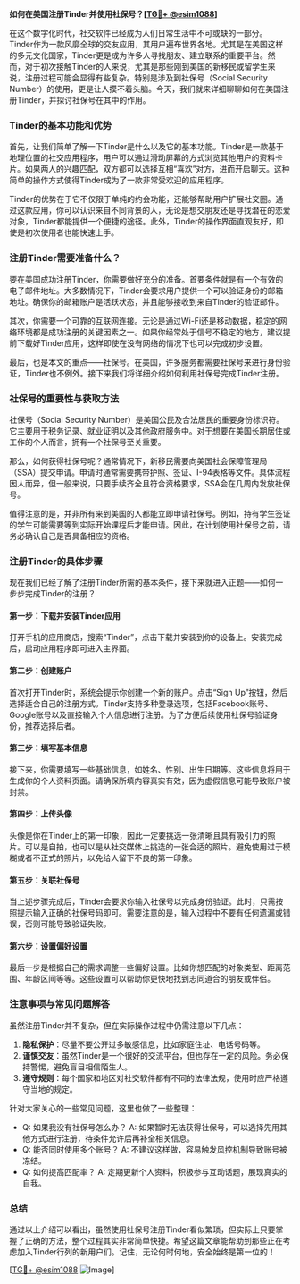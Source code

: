 **如何在美国注册Tinder并使用社保号？[[TG💪+ @esim1088](https://t.me/s/esim1088)]**

在这个数字化时代，社交软件已经成为人们日常生活中不可或缺的一部分。Tinder作为一款风靡全球的交友应用，其用户遍布世界各地。尤其是在美国这样的多元文化国家，Tinder更是成为许多人寻找朋友、建立联系的重要平台。然而，对于初次接触Tinder的人来说，尤其是那些刚到美国的新移民或留学生来说，注册过程可能会显得有些复杂。特别是涉及到社保号（Social Security Number）的使用，更是让人摸不着头脑。今天，我们就来详细聊聊如何在美国注册Tinder，并探讨社保号在其中的作用。

### Tinder的基本功能和优势

首先，让我们简单了解一下Tinder是什么以及它的基本功能。Tinder是一款基于地理位置的社交应用程序，用户可以通过滑动屏幕的方式浏览其他用户的资料卡片。如果两人的兴趣匹配，双方都可以选择互相“喜欢”对方，进而开启聊天。这种简单的操作方式使得Tinder成为了一款非常受欢迎的应用程序。

Tinder的优势在于它不仅限于单纯的约会功能，还能够帮助用户扩展社交圈。通过这款应用，你可以认识来自不同背景的人，无论是想交朋友还是寻找潜在的恋爱对象，Tinder都能提供一个便捷的途径。此外，Tinder的操作界面直观友好，即使是初次使用者也能快速上手。

### 注册Tinder需要准备什么？

要在美国成功注册Tinder，你需要做好充分的准备。首要条件就是有一个有效的电子邮件地址。大多数情况下，Tinder会要求用户提供一个可以验证身份的邮箱地址。确保你的邮箱账户是活跃状态，并且能够接收到来自Tinder的验证邮件。

其次，你需要一个可靠的互联网连接。无论是通过Wi-Fi还是移动数据，稳定的网络环境都是成功注册的关键因素之一。如果你经常处于信号不稳定的地方，建议提前下载好Tinder应用，这样即使在没有网络的情况下也可以完成初步设置。

最后，也是本文的重点——社保号。在美国，许多服务都需要社保号来进行身份验证，Tinder也不例外。接下来我们将详细介绍如何利用社保号完成Tinder注册。

### 社保号的重要性与获取方法

社保号（Social Security Number）是美国公民及合法居民的重要身份标识符。它主要用于税务记录、就业证明以及其他政府服务中。对于想要在美国长期居住或工作的个人而言，拥有一个社保号至关重要。

那么，如何获得社保号呢？通常情况下，新移民需要向美国社会保障管理局（SSA）提交申请。申请时通常需要携带护照、签证、I-94表格等文件。具体流程因人而异，但一般来说，只要手续齐全且符合资格要求，SSA会在几周内发放社保号。

值得注意的是，并非所有来到美国的人都能立即申请社保号。例如，持有学生签证的学生可能需要等到实际开始课程后才能申请。因此，在计划使用社保号之前，请务必确认自己是否具备相应的资格。

### 注册Tinder的具体步骤

现在我们已经了解了注册Tinder所需的基本条件，接下来就进入正题——如何一步步完成Tinder的注册？

#### 第一步：下载并安装Tinder应用

打开手机的应用商店，搜索“Tinder”，点击下载并安装到你的设备上。安装完成后，启动应用程序即可进入主界面。

#### 第二步：创建账户

首次打开Tinder时，系统会提示你创建一个新的账户。点击“Sign Up”按钮，然后选择适合自己的注册方式。Tinder支持多种登录选项，包括Facebook账号、Google账号以及直接输入个人信息进行注册。为了方便后续使用社保号验证身份，推荐选择后者。

#### 第三步：填写基本信息

接下来，你需要填写一些基础信息，如姓名、性别、出生日期等。这些信息将用于生成你的个人资料页面。请确保所填内容真实有效，因为虚假信息可能导致账户被封禁。

#### 第四步：上传头像

头像是你在Tinder上的第一印象，因此一定要挑选一张清晰且具有吸引力的照片。可以是自拍，也可以是从社交媒体上挑选的一张合适的照片。避免使用过于模糊或者不正式的照片，以免给人留下不良的第一印象。

#### 第五步：关联社保号

当上述步骤完成后，Tinder会要求你输入社保号以完成身份验证。此时，只需按照提示输入正确的社保号码即可。需要注意的是，输入过程中不要有任何遗漏或错误，否则可能导致验证失败。

#### 第六步：设置偏好设置

最后一步是根据自己的需求调整一些偏好设置。比如你想匹配的对象类型、距离范围、年龄区间等等。这些设置可以帮助你更快地找到志同道合的朋友或伴侣。

### 注意事项与常见问题解答

虽然注册Tinder并不复杂，但在实际操作过程中仍需注意以下几点：

1. **隐私保护**：尽量不要公开过多敏感信息，比如家庭住址、电话号码等。
2. **谨慎交友**：虽然Tinder是一个很好的交流平台，但也存在一定的风险。务必保持警惕，避免盲目相信陌生人。
3. **遵守规则**：每个国家和地区对社交软件都有不同的法律法规，使用时应严格遵守当地的规定。

针对大家关心的一些常见问题，这里也做了一些整理：
- Q: 如果我没有社保号怎么办？
   A: 如果暂时无法获得社保号，可以选择先用其他方式进行注册，待条件允许后再补全相关信息。
- Q: 能否同时使用多个账号？
   A: 不建议这样做，容易触发风控机制导致账号被冻结。
- Q: 如何提高匹配率？
   A: 定期更新个人资料，积极参与互动话题，展现真实的自我。

### 总结

通过以上介绍可以看出，虽然使用社保号注册Tinder看似繁琐，但实际上只要掌握了正确的方法，整个过程其实非常简单快捷。希望这篇文章能帮助到那些正在考虑加入Tinder行列的新用户们。记住，无论何时何地，安全始终是第一位的！

[[TG💪+ @esim1088](https://t.me/s/esim1088) ![Image](https://i.postimg.cc/4NQfJmqS/Snipaste-2025-05-13-00-14-12.png)]